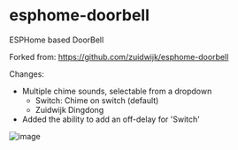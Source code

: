 # esphome-doorbell
ESPHome based DoorBell

Forked from: https://github.com/zuidwijk/esphome-doorbell

Changes:
- Multiple chime sounds, selectable from a dropdown
  - Switch: Chime on switch (default)
  - Zuidwijk Dingdong
- Added the ability to add an off-delay for 'Switch'
  
![image](https://github.com/jelmerwouters/esphome-doorbell/assets/78026082/a323b26f-7af0-420c-bc67-e39e6c63fb53)
